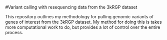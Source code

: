 #Variant calling with resequencing data from the 3kRGP dataset

This repository outlines my methodology for pulling genomic variants of genes of interest from the 3kRGP dataset. 
My method for doing this is takes more computational work to do, but provides a lot of control over the entire process.
